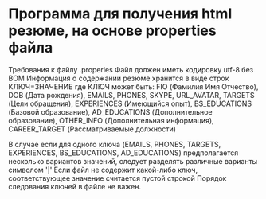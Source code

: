 <h1>Программа для получения html резюме, на основе properties файла</h1>
<p>
 Требования к файлу .properies
Файл должен иметь кодировку utf-8 без BOM
Информация о содержании резюме хранится в виде строк КЛЮЧ=ЗНАЧЕНИЕ
где КЛЮЧ может быть:
    FIO (Фамилия Имя Отчество),
    DOB (Дата рождения),
    EMAILS,
    PHONES,
    SKYPE,
    URL_AVATAR,
    TARGETS (Цели обращения),
    EXPERIENCES (Имеющийся опыт),
    BS_EDUCATIONS (Базовой образование),
    AD_EDUCATIONS (Дополнительное образование),
    OTHER_INFO (Дополнительная информация),
    CAREER_TARGET (Рассматриваемые должности)

В случае если для одного ключа (EMAILS, PHONES, TARGETS, EXPERIENCES, BS_EDUCATIONS, AD_EDUCATIONS) предполагается несколько вариантов значений, следует разделять различные варианты символом '|'
Если файл не содержит какой-либо ключ, соответствующее значение считается пустой строкой
Порядок следования ключей в файле не важен.
</p>